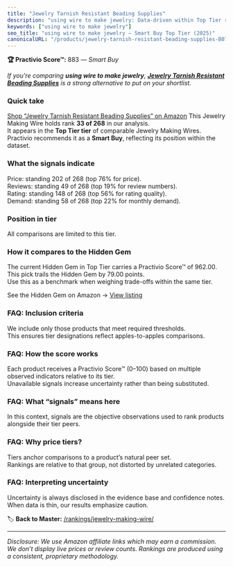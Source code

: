 ```yaml
---
title: "Jewelry Tarnish Resistant Beading Supplies"
description: "using wire to make jewelry: Data-driven within Top Tier ranking using the Practivio Score™. Positioned by quality, value, demand, findability, momentum."
keywords: ["using wire to make jewelry"]
seo_title: "using wire to make jewelry — Smart Buy Top Tier (2025)"
canonicalURL: "/products/jewelry-tarnish-resistant-beading-supplies-B07MN2M98F/"
---
```


**🏆 Practivio Score™:** 883 — _Smart Buy_


*If you're comparing **using wire to make jewelry**, **[Jewelry Tarnish Resistant Beading Supplies](https://www.amazon.com/dp/B07MN2M98F?tag=practivio-20)** is a strong alternative to put on your shortlist.*
### Quick take
[Shop “Jewelry Tarnish Resistant Beading Supplies” on Amazon](https://www.amazon.com/dp/B07MN2M98F?tag=practivio-20)
This Jewelry Making Wire holds rank **33 of 268** in our analysis.  
It appears in the **Top Tier tier** of comparable Jewelry Making Wires.  
Practivio recommends it as a **Smart Buy**, reflecting its position within the dataset.

### What the signals indicate
Price: standing 202 of 268 (top 76% for price).  
Reviews: standing 49 of 268 (top 19% for review numbers).  
Rating: standing 148 of 268 (top 56% for rating quality).  
Demand: standing 58 of 268 (top 22% for monthly demand).

### Position in tier
All comparisons are limited to this tier.

### How it compares to the Hidden Gem
The current Hidden Gem in Top Tier carries a Practivio Score™ of 962.00.  
This pick trails the Hidden Gem by 79.00 points.  
Use this as a benchmark when weighing trade-offs within the same tier.  

See the Hidden Gem on Amazon → [View listing](https://www.amazon.com/dp/B00BOZ79UO?tag=practivio-20)

### FAQ: Inclusion criteria
We include only those products that meet required thresholds.  
This ensures tier designations reflect apples-to-apples comparisons.

### FAQ: How the score works
Each product receives a Practivio Score™ (0–100) based on multiple observed indicators relative to its tier.  
Unavailable signals increase uncertainty rather than being substituted.

### FAQ: What “signals” means here
In this context, signals are the objective observations used to rank products alongside their tier peers.

### FAQ: Why price tiers?
Tiers anchor comparisons to a product’s natural peer set.  
Rankings are relative to that group, not distorted by unrelated categories.

### FAQ: Interpreting uncertainty
Uncertainty is always disclosed in the evidence base and confidence notes.  
When data is thin, our results emphasize caution.


🏷️ **Back to Master:** [/rankings/jewelry-making-wire/](/rankings/jewelry-making-wire/)

---
_Disclosure: We use Amazon affiliate links which may earn a commission. We don’t display live prices or review counts. Rankings are produced using a consistent, proprietary methodology._
